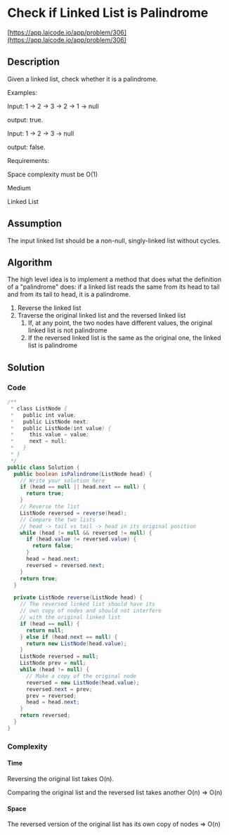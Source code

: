 <!----- Conversion time: 1.259 seconds.


Using this Markdown file:

1. Cut and paste this output into your source file.
2. See the notes and action items below regarding this conversion run.
3. Check the rendered output (headings, lists, code blocks, tables) for proper
   formatting and use a linkchecker before you publish this page.

Conversion notes:

* Docs to Markdown version 1.0β14
* Mon Feb 11 2019 01:56:44 GMT-0800 (PST)
* Source doc: https://docs.google.com/open?id=1XlAfUEk_UEIoz5WmfBKJP-9v6q63_yrbyizG5A00xKE
----->



# Check if Linked List is Palindrome

[https://app.laicode.io/app/problem/306](https://app.laicode.io/app/problem/306)


## Description

Given a linked list, check whether it is a palindrome.

Examples:

Input:   1 -> 2 -> 3 -> 2 -> 1 -> null

output: true.

Input:   1 -> 2 -> 3 -> null

output: false.

Requirements:

Space complexity must be O(1)

Medium

Linked List


## Assumption

The input linked list should be a non-null, singly-linked list without cycles.


## Algorithm

The high level idea is to implement a method that does what the definition of a "palindrome" does: if a linked list reads the same from its head to tail and from its tail to head, it is a palindrome.



1.  Reverse the linked list
1.  Traverse the original linked list and the reversed linked list
    1.  If, at any point, the two nodes have different values, the original linked list is not palindrome
    1.  If the reversed linked list is the same as the original one, the linked list is palindrome


## Solution


### Code


```java
/**
 * class ListNode {
 *   public int value;
 *   public ListNode next;
 *   public ListNode(int value) {
 *     this.value = value;
 *     next = null;
 *   }
 * }
 */
public class Solution {
  public boolean isPalindrome(ListNode head) {
    // Write your solution here
    if (head == null || head.next == null) {
      return true;
    }
    // Reverse the list
    ListNode reversed = reverse(head);
    // Compare the two lists
    // head -> tail vs tail -> head in its original position
    while (head != null && reversed != null) {
      if (head.value != reversed.value) {
        return false;
      }
      head = head.next;
      reversed = reversed.next;
    }
    return true;
  }

  private ListNode reverse(ListNode head) {
    // The reversed linked list should have its
    // own copy of nodes and should not interfere
    // with the original linked list
    if (head == null) {
      return null;
    } else if (head.next == null) {
      return new ListNode(head.value);
    }
    ListNode reversed = null;
    ListNode prev = null;
    while (head != null) {
      // Make a copy of the original node
      reversed = new ListNode(head.value);
      reversed.next = prev;
      prev = reversed;
      head = head.next;
    }
    return reversed;
  }
}
```



### Complexity


#### Time

Reversing the original list takes O(n).

Comparing the original list and the reversed list takes another O(n) ⇒ O(n)


#### Space

The reversed version of the original list has its own copy of nodes ⇒ O(n)


<!-- Docs to Markdown version 1.0β14 -->
